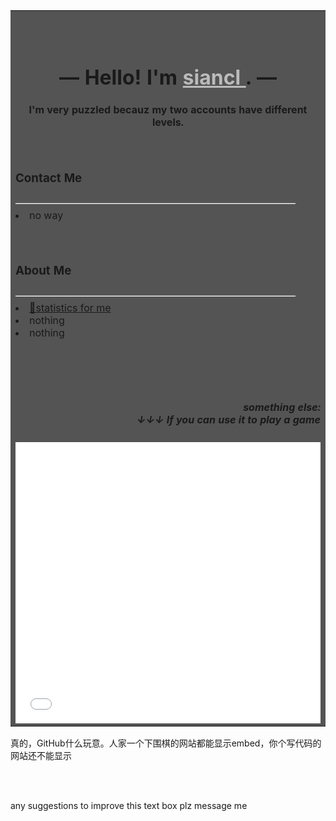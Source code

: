 

<table bgcolor="#545454" width="100%">
<tbody>
<tr>
    <td><br><br><div align="center"><h1>
—  Hello! I'm <u><a href="https://online-go.com/player/1158161/" style="color:#bbb">siancl </a></u>.  —</h1><h4>
I'm very puzzled becauz my two accounts have different levels.
</h4></div><br>
<h3>Contact Me</h3>
<div style="color:white">————————————————————————————</div>
<li>no way</li>
<br><br>
<h3>About Me</h3>
<div style="color:white">————————————————————————————</div>
<li><a href="https://avavt.github.io/gotstats/#/user/siancl" 
>🔗statistics for me </a></li><li>nothing</li><li>nothing</li>

<br><br><br>
<h5><div align="right">something else:</br>↓↓↓ If you can use it to play a game <div></h5>
<embed src="/play" width="100%" height=450>

</td>
</tr>
</tbody>
</table>

<p>真的，GitHub什么玩意。人家一个下围棋的网站都能显示embed，你个写代码的网站还不能显示</p>
<br><br>
<p>any suggestions to improve this text box plz message me</p>
